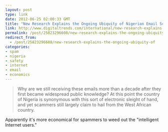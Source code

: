 ```yaml
---
layout: post
type: link
date: 2012-06-25 02:00:33 GMT
title: "New Research Explains the Ongoing Ubiquity of Nigerian Email Scams"
link: http://www.digitaltrends.com/international/new-research-explains-the-ongoing-ubiquity-of-nigerian-email-scams/
permalink: /post/25823296608/new-research-explains-the-ongoing-ubiquity-of
redirect_from: 
  - /post/25823296608/new-research-explains-the-ongoing-ubiquity-of
categories:
- spam
- nigeria
- safety
- internet
- email
- economics
---
```

<blockquote>Why are we still receiving these emails more than a decade after they first became widespread public knowledge? At this point the country of Nigeria is synonymous with this sort of electronic sleight of hand, and yet scammers still largely claim to hail from the West African country.</blockquote>
<p>Apparently it's more economical for spammers to weed out the "intelligent Internet users."</p>